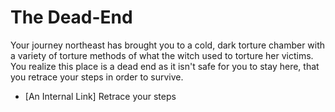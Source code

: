# The Dead-End
Your journey northeast has brought you to a cold, dark torture chamber with a variety of torture methods of what the witch used to torture her victims. You realize this place is a dead end as it isn't safe for you to stay here, that you retrace your steps in order to survive.

* [An Internal Link] Retrace your steps